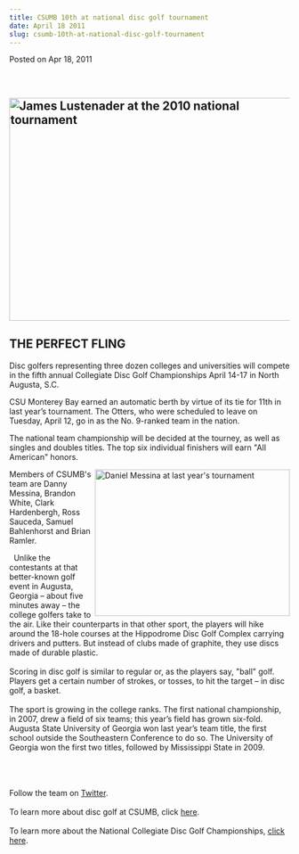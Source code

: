 ```yaml
---
title: CSUMB 10th at national disc golf tournament
date: April 18 2011
slug: csumb-10th-at-national-disc-golf-tournament
---
```


    

<span class="date">Posted on Apr 18, 2011 </span>

<p>&#xA0;</p>
<h2><img alt="James Lustenader at the 2010 national tournament" src="https://news.csumb.edu/sites/default/files/65/attachments/news/images/2010_nationals.jpg" style="width:533px; height:400px"/></h2>
<h2>THE PERFECT FLING</h2>
<p>Disc golfers representing three dozen colleges and universities
will compete in the fifth annual Collegiate Disc Golf Championships
April 14-17 in North Augusta, S.C.</p>
<p>CSU Monterey Bay earned an automatic berth by virtue of its tie
for 11th in last year&#x2019;s tournament. The Otters, who were scheduled
to leave on Tuesday, April 12, go in as the No. 9-ranked team in
the nation.&#xA0;</p>
<p>The national team championship will be decided at the tourney,
as well as singles and doubles titles. The top six individual
finishers will earn &quot;All American&quot; honors.</p>
<p><img alt="Daniel Messina at last year&apos;s tournament" src="https://news.csumb.edu/sites/default/files/65/attachments/news/images/disc_golf_0.jpg" style="float:right; width:350px; height:263px">Members of CSUMB&apos;s
team are&#xA0;Danny Messina, Brandon White,&#xA0;Clark Hardenbergh,
Ross Sauceda,&#xA0;Samuel Bahlenhorst and Brian Ramler.</img></p>
<p>&#x2028;&#x2028;Unlike the contestants at that better-known golf event in
Augusta, Georgia &#x2013; about five minutes away &#x2013; the college golfers
take to the air. Like their counterparts in that other sport, the
players will hike around the 18-hole courses at the Hippodrome Disc
Golf Complex carrying drivers and putters. But instead of clubs
made of graphite, they use discs made of durable plastic.<br>
<br>
Scoring in disc golf is similar to regular or, as the players say,
&quot;ball&quot; golf. Players get a certain number of strokes, or tosses, to
hit the target &#x2013; in disc golf, a basket.&#x2028;&#x2028;<br>
<br>
The sport is growing in the college ranks. The first national
championship, in 2007, drew a field of six teams; this year&#x2019;s field
has grown six-fold. Augusta State University of Georgia won last
year&#x2019;s team title, the first school outside the Southeastern
Conference to do so. The University of Georgia won the first two
titles, followed by Mississippi State in 2009.</br></br></br></br></p>
<p>Follow the team on <a href="https://twitter.com/csumbdiscgolf" rel="nofollow">Twitter</a>.<br>
<br>
To learn more about disc golf at CSUMB, click <a href="https://discgolf.clubs.csumb.edu/" rel="nofollow">here</a>.&#xA0;<br>
<br>
To learn more about the National Collegiate Disc Golf
Championships, <a href="https://www.ncdgc.com/" rel="nofollow">click
here</a>.&#xA0;</br></br></br></br></p>
<p><br>
&#xA0;</br></p>

 

 
